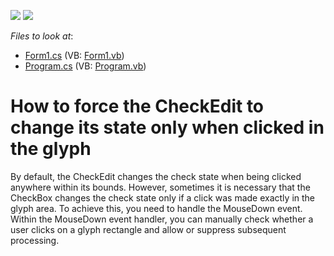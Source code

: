 <!-- default badges list -->
[![](https://img.shields.io/badge/Open_in_DevExpress_Support_Center-FF7200?style=flat-square&logo=DevExpress&logoColor=white)](https://supportcenter.devexpress.com/ticket/details/E315)
[![](https://img.shields.io/badge/📖_How_to_use_DevExpress_Examples-e9f6fc?style=flat-square)](https://docs.devexpress.com/GeneralInformation/403183)
<!-- default badges end -->
<!-- default file list -->
*Files to look at*:

* [Form1.cs](./CS/Q181266/Form1.cs) (VB: [Form1.vb](./VB/Q181266/Form1.vb))
* [Program.cs](./CS/Q181266/Program.cs) (VB: [Program.vb](./VB/Q181266/Program.vb))
<!-- default file list end -->
# How to force the CheckEdit to change its state only when clicked in the glyph


<p>By default, the CheckEdit changes the check state when being clicked anywhere within its bounds. However, sometimes it is necessary that the CheckBox changes the check state only if a click was made exactly in the glyph area. To achieve this, you need to handle the MouseDown event. Within the MouseDown event handler, you can manually check whether a user clicks on a glyph rectangle and allow or suppress subsequent processing.</p>

<br/>


